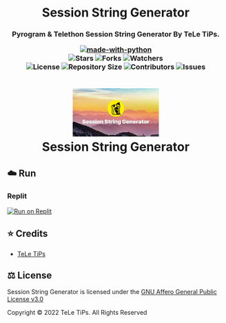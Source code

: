<h1 align= center>Session String Generator</h1>
<h3 align = center>Pyrogram &amp; Telethon Session String Generator By TeLe TiPs.

<p align="center">
<a href="https://python.org"><img src="http://forthebadge.com/images/badges/made-with-python.svg" alt="made-with-python"></a>
<br>
    <img src="https://img.shields.io/github/stars/teletips/Session-String-Generator?style=for-the-badge" alt="Stars">
    <img src="https://img.shields.io/github/forks/teletips/Session-String-Generator?style=for-the-badge" alt="Forks">
    <img src="https://img.shields.io/github/watchers/teletips/Session-String-Generator?style=for-the-badge" alt="Watchers"> 
<br>
    <img src="https://img.shields.io/github/license/teletips/Session-String-Generator?style=for-the-badge" alt="License">
    <img src="https://img.shields.io/github/repo-size/teletips/Session-String-Generator?style=for-the-badge" alt="Repository Size">
    <img src="https://img.shields.io/github/contributors/teletips/Session-String-Generator?style=for-the-badge" alt="Contributors">
    <img src="https://img.shields.io/github/issues/teletips/Session-String-Generator?style=for-the-badge" alt="Issues">
</p>  


<h1 align="center">
    <img src="ssg.jpg" alt="Session String Generator logo" width="200">
    <br>
    Session String Generator
</h1>

## ☁️ Run

### Replit

<a href="https://replit.com/@teletips/Session-String-Generator" rel="nofollow"><img src="https://camo.githubusercontent.com/ed88043d35f9639b195970d32ed1e93f5bd1445ae55bc8f0bf27f3b5574cf4e9/68747470733a2f2f7265706c69742e636f6d2f62616467652f6769746875622f5465616d556c74726f69642f556c74726f6964" alt="Run on Replit" data-canonical-src="https://replit.com/badge/github/teletips/Session-String-Generator" style="max-width: 100%;"></a>

## ⭐️ Credits
  
- [TeLe TiPs](https://github.com/teletips)

## ⚖️ License
  
Session String Generator is licensed under the [GNU Affero General Public License v3.0](https://github.com/teletips/Session-String-Generator/blob/main/LICENSE)

Copyright ©️ 2022 TeLe TiPs. All Rights Reserved
